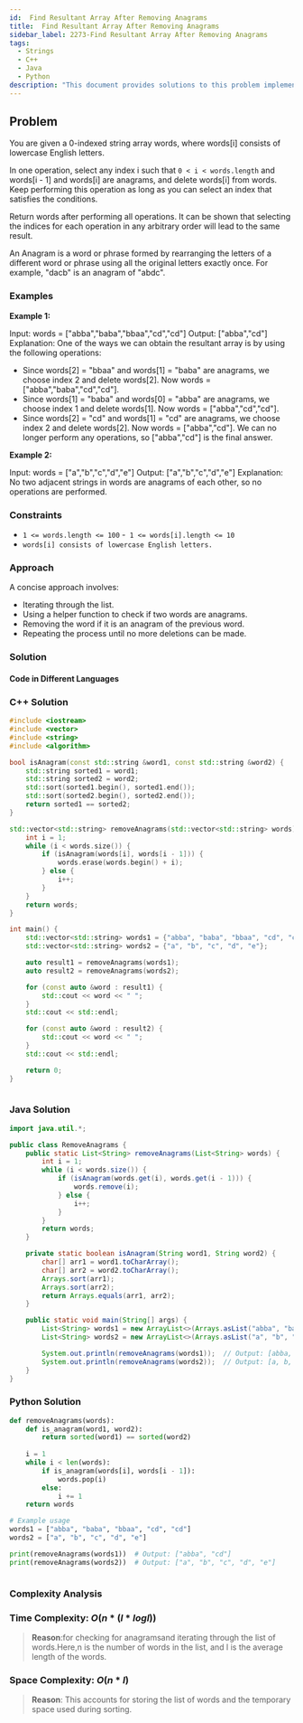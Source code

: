 ```yaml
---
id:  Find Resultant Array After Removing Anagrams
title:  Find Resultant Array After Removing Anagrams
sidebar_label: 2273-Find Resultant Array After Removing Anagrams
tags:
  - Strings
  - C++
  - Java
  - Python
description: "This document provides solutions to this problem implemented in C++, Java, and Python."
---
```


## Problem

You are given a 0-indexed string array words, where words[i] consists of lowercase English letters.

In one operation, select any index i such that `0 < i < words.length` and words[i - 1] and words[i] are anagrams, and delete words[i] from words. Keep performing this operation as long as you can select an index that satisfies the conditions.

Return words after performing all operations. It can be shown that selecting the indices for each operation in any arbitrary order will lead to the same result.

An Anagram is a word or phrase formed by rearranging the letters of a different word or phrase using all the original letters exactly once. For example, "dacb" is an anagram of "abdc".

 

### Examples

**Example 1:**

Input: words = ["abba","baba","bbaa","cd","cd"]
Output: ["abba","cd"]
Explanation:
One of the ways we can obtain the resultant array is by using the following operations:
- Since words[2] = "bbaa" and words[1] = "baba" are anagrams, we choose index 2 and delete words[2].
  Now words = ["abba","baba","cd","cd"].
- Since words[1] = "baba" and words[0] = "abba" are anagrams, we choose index 1 and delete words[1].
  Now words = ["abba","cd","cd"].
- Since words[2] = "cd" and words[1] = "cd" are anagrams, we choose index 2 and delete words[2].
  Now words = ["abba","cd"].
We can no longer perform any operations, so ["abba","cd"] is the final answer.

**Example 2:**

Input: words = ["a","b","c","d","e"]
Output: ["a","b","c","d","e"]
Explanation:
No two adjacent strings in words are anagrams of each other, so no operations are performed.
 


### Constraints

- `1 <= words.length <= 100`
-` 1 <= words[i].length <= 10`
- `words[i] consists of lowercase English letters.`

### Approach

A concise approach involves:

- Iterating through the list.
- Using a helper function to check if two words are anagrams.
- Removing the word if it is an anagram of the previous word.
- Repeating the process until no more deletions can be made.
### Solution

#### Code in Different Languages

### C++ Solution

```cpp
#include <iostream>
#include <vector>
#include <string>
#include <algorithm>

bool isAnagram(const std::string &word1, const std::string &word2) {
    std::string sorted1 = word1;
    std::string sorted2 = word2;
    std::sort(sorted1.begin(), sorted1.end());
    std::sort(sorted2.begin(), sorted2.end());
    return sorted1 == sorted2;
}

std::vector<std::string> removeAnagrams(std::vector<std::string> words) {
    int i = 1;
    while (i < words.size()) {
        if (isAnagram(words[i], words[i - 1])) {
            words.erase(words.begin() + i);
        } else {
            i++;
        }
    }
    return words;
}

int main() {
    std::vector<std::string> words1 = {"abba", "baba", "bbaa", "cd", "cd"};
    std::vector<std::string> words2 = {"a", "b", "c", "d", "e"};

    auto result1 = removeAnagrams(words1);
    auto result2 = removeAnagrams(words2);

    for (const auto &word : result1) {
        std::cout << word << " ";
    }
    std::cout << std::endl;

    for (const auto &word : result2) {
        std::cout << word << " ";
    }
    std::cout << std::endl;

    return 0;
}



```

### Java Solution

```java
import java.util.*;

public class RemoveAnagrams {
    public static List<String> removeAnagrams(List<String> words) {
        int i = 1;
        while (i < words.size()) {
            if (isAnagram(words.get(i), words.get(i - 1))) {
                words.remove(i);
            } else {
                i++;
            }
        }
        return words;
    }

    private static boolean isAnagram(String word1, String word2) {
        char[] arr1 = word1.toCharArray();
        char[] arr2 = word2.toCharArray();
        Arrays.sort(arr1);
        Arrays.sort(arr2);
        return Arrays.equals(arr1, arr2);
    }

    public static void main(String[] args) {
        List<String> words1 = new ArrayList<>(Arrays.asList("abba", "baba", "bbaa", "cd", "cd"));
        List<String> words2 = new ArrayList<>(Arrays.asList("a", "b", "c", "d", "e"));

        System.out.println(removeAnagrams(words1));  // Output: [abba, cd]
        System.out.println(removeAnagrams(words2));  // Output: [a, b, c, d, e]
    }
}

```

### Python Solution

```python
def removeAnagrams(words):
    def is_anagram(word1, word2):
        return sorted(word1) == sorted(word2)
    
    i = 1
    while i < len(words):
        if is_anagram(words[i], words[i - 1]):
            words.pop(i)
        else:
            i += 1
    return words

# Example usage
words1 = ["abba", "baba", "bbaa", "cd", "cd"]
words2 = ["a", "b", "c", "d", "e"]

print(removeAnagrams(words1))  # Output: ["abba", "cd"]
print(removeAnagrams(words2))  # Output: ["a", "b", "c", "d", "e"]



```

### Complexity Analysis

### Time Complexity: $O(n*(l*logl))$

> **Reason**:for checking for anagramsand iterating through the list of words.Here,n is the number of words in the list, and l is the average length of the words.

### Space Complexity: $O(n*l)$

> **Reason**: This accounts for storing the list of words and the temporary space used during sorting.

